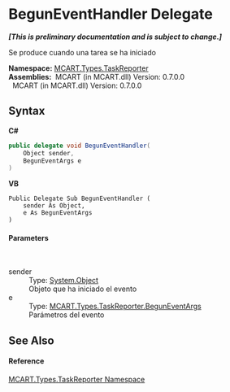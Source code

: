 # BegunEventHandler Delegate
 _**\[This is preliminary documentation and is subject to change.\]**_

Se produce cuando una tarea se ha iniciado

**Namespace:**&nbsp;<a href="256f3901-18cb-eeca-835c-7de778822db3">MCART.Types.TaskReporter</a><br />**Assemblies:**&nbsp;&nbsp;MCART (in MCART.dll) Version: 0.7.0.0<br />&nbsp;&nbsp;MCART (in MCART.dll) Version: 0.7.0.0<br />

## Syntax

**C#**<br />
``` C#
public delegate void BegunEventHandler(
	Object sender,
	BegunEventArgs e
)
```

**VB**<br />
``` VB
Public Delegate Sub BegunEventHandler ( 
	sender As Object,
	e As BegunEventArgs
)
```


#### Parameters
&nbsp;<dl><dt>sender</dt><dd>Type: <a href="http://msdn2.microsoft.com/es-es/library/e5kfa45b" target="_blank">System.Object</a><br />Objeto que ha iniciado el evento</dd><dt>e</dt><dd>Type: <a href="a371695a-f534-56e7-a8fe-595fa414d684">MCART.Types.TaskReporter.BegunEventArgs</a><br />Parámetros del evento</dd></dl>

## See Also


#### Reference
<a href="256f3901-18cb-eeca-835c-7de778822db3">MCART.Types.TaskReporter Namespace</a><br />